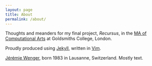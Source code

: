 ```yaml
---
layout: page
title: About
permalink: /about/
---
```


Thoughts and meanders for my final project, *Recursus*, in the <a href="https://www.gold.ac.uk/pg/ma-computational-arts/">MA of Computational Arts</a> at Goldsmiths College, London. 

Proudly produced using [Jekyll](https://jekyllrb.com/), written in [Vim](https://www.vim.org/).

[Jérémie Wenger](jeremiewenger.com), born 1983 in Lausanne, Switzerland. Mostly text.

